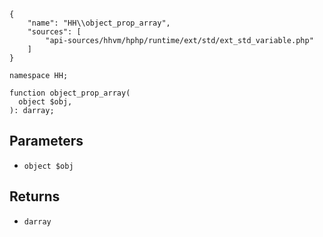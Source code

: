``` yamlmeta
{
    "name": "HH\\object_prop_array",
    "sources": [
        "api-sources/hhvm/hphp/runtime/ext/std/ext_std_variable.php"
    ]
}
```




``` Hack
namespace HH;

function object_prop_array(
  object $obj,
): darray;
```




## Parameters




+ ` object $obj `




## Returns




* ` darray `
<!-- HHAPIDOC -->
